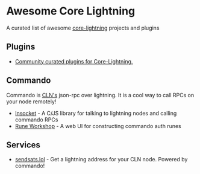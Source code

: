 
# Awesome Core Lightning

A curated list of awesome [core-lightning][cln] projects and plugins

[cln]: https://github.com/ElementsProject/lightning

## Plugins

* [Community curated plugins for Core-Lightning.][lightningd-plugins]

## Commando

Commando is [CLN's][cln] json-rpc over lightning. It is a cool way to call RPCs on your node remotely!

* [lnsocket][lnsocket] - A C/JS library for talking to lightning nodes and calling commando RPCs
* [Rune Workshop][rune-workshop] - A web UI for constructing commando auth runes

## Services

* [sendsats.lol][sendsats] - Get a lightning address for your CLN node. Powered by commando!

[lightningd-plugins]: https://github.com/lightningd/plugins
[lnsocket]: https://github.com/jb55/lnsocket
[rune-workshop]: https://jb55.com/runes
[sendsats]: https://sendsats.lol
